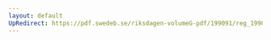 ```yaml
---
layout: default
UpRedirect: https://pdf.swedeb.se/riksdagen-volumeG-pdf/199091/reg_199091/reg_199091_0593.pdf
---
```

